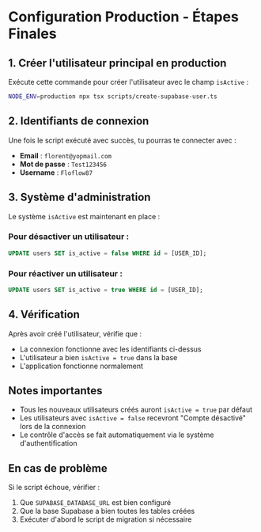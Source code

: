 # Configuration Production - Étapes Finales

## 1. Créer l'utilisateur principal en production

Exécute cette commande pour créer l'utilisateur avec le champ `isActive` :

```bash
NODE_ENV=production npx tsx scripts/create-supabase-user.ts
```

## 2. Identifiants de connexion

Une fois le script exécuté avec succès, tu pourras te connecter avec :

- **Email** : `florent@yopmail.com`
- **Mot de passe** : `Test123456`
- **Username** : `Floflow87`

## 3. Système d'administration

Le système `isActive` est maintenant en place :

### Pour désactiver un utilisateur :
```sql
UPDATE users SET is_active = false WHERE id = [USER_ID];
```

### Pour réactiver un utilisateur :
```sql
UPDATE users SET is_active = true WHERE id = [USER_ID];
```

## 4. Vérification

Après avoir créé l'utilisateur, vérifie que :
- La connexion fonctionne avec les identifiants ci-dessus
- L'utilisateur a bien `isActive = true` dans la base
- L'application fonctionne normalement

## Notes importantes

- Tous les nouveaux utilisateurs créés auront `isActive = true` par défaut
- Les utilisateurs avec `isActive = false` recevront "Compte désactivé" lors de la connexion
- Le contrôle d'accès se fait automatiquement via le système d'authentification

## En cas de problème

Si le script échoue, vérifier :
1. Que `SUPABASE_DATABASE_URL` est bien configuré
2. Que la base Supabase a bien toutes les tables créées
3. Exécuter d'abord le script de migration si nécessaire